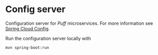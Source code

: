 # Config server
Configuration server for _Puff_ microservices. 
For more information see [Spring Cloud Config](https://cloud.spring.io/spring-cloud-config/reference/html/).

Run the configuration server locally with
```shell
mvn spring-boot:run
```